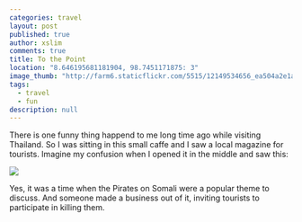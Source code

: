 ```yaml
---
categories: travel
layout: post
published: true
author: xslim
comments: true
title: To the Point
location: "8.646195681181904, 98.7451171875: 3"
image_thumb: "http://farm6.staticflickr.com/5515/12149534656_ea504a2e1a_s.jpg"
tags: 
  - travel
  - fun
description: null
---
```


There is one funny thing happend to me long time ago while visiting Thailand. So I was sitting in this small caffe and I saw a local magazine for tourists. Imagine my confusion when I opened it in the middle and saw this:

[![](http://farm6.staticflickr.com/5515/12149534656_ea504a2e1a_z.jpg)](http://farm6.staticflickr.com/5515/12149534656_04f25652a3_o.jpg)

Yes, it was a time when the Pirates on Somali were a popular theme to discuss. And someone made a business out of it, inviting tourists to participate in killing them.

<i class="fa fa-user"></i>

<i class="fa fa-user">[](http://kalapun.com)</i>

[<i class="fa fa-user"></i>](http://kalapun.com)